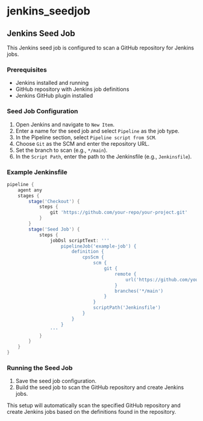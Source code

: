 # jenkins_seedjob

## Jenkins Seed Job

This Jenkins seed job is configured to scan a GitHub repository for Jenkins jobs.

### Prerequisites

- Jenkins installed and running
- GitHub repository with Jenkins job definitions
- Jenkins GitHub plugin installed

### Seed Job Configuration

1. Open Jenkins and navigate to `New Item`.
2. Enter a name for the seed job and select `Pipeline` as the job type.
3. In the Pipeline section, select `Pipeline script from SCM`.
4. Choose `Git` as the SCM and enter the repository URL.
5. Set the branch to scan (e.g., `*/main`).
6. In the `Script Path`, enter the path to the Jenkinsfile (e.g., `Jenkinsfile`).

### Example Jenkinsfile

```groovy
pipeline {
    agent any
    stages {
        stage('Checkout') {
            steps {
                git 'https://github.com/your-repo/your-project.git'
            }
        }
        stage('Seed Job') {
            steps {
                jobDsl scriptText: '''
                    pipelineJob('example-job') {
                        definition {
                            cpsScm {
                                scm {
                                    git {
                                        remote {
                                            url('https://github.com/your-repo/your-project.git')
                                        }
                                        branches('*/main')
                                    }
                                }
                                scriptPath('Jenkinsfile')
                            }
                        }
                    }
                '''
            }
        }
    }
}
```

### Running the Seed Job

1. Save the seed job configuration.
2. Build the seed job to scan the GitHub repository and create Jenkins jobs.

This setup will automatically scan the specified GitHub repository and create Jenkins jobs based on the definitions found in the repository.